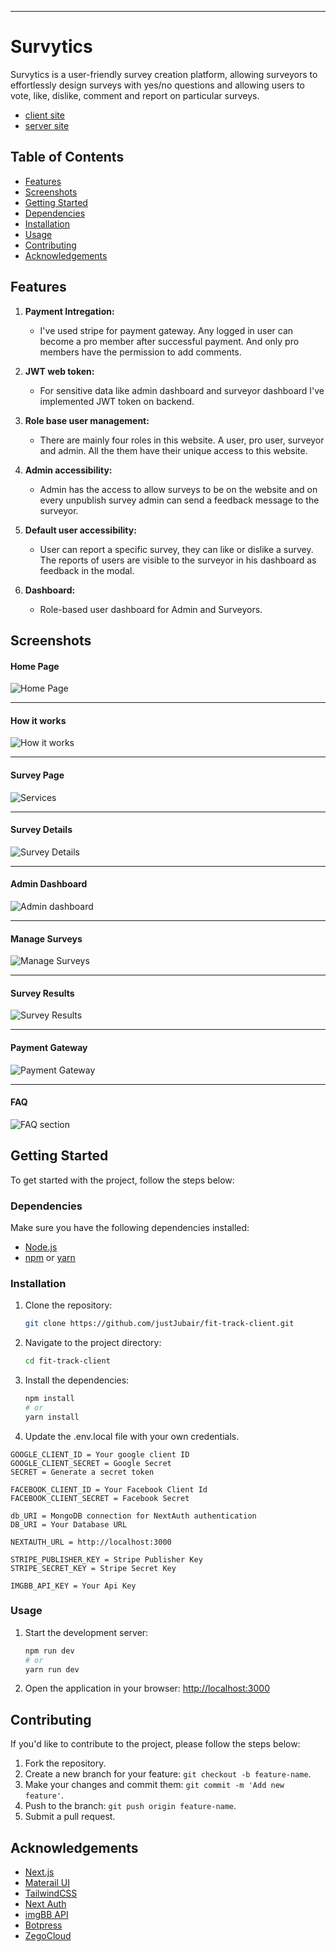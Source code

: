 ----

# Survytics

 Survytics is a user-friendly survey creation platform, allowing surveyors to effortlessly design surveys with yes/no questions and allowing users to vote, like, dislike, comment and report on particular surveys. 

- [client site](https://survytics-client.web.app)
- [server site](https://survytics-server.vercel.app/health)

## Table of Contents

- [Features](#features)
- [Screenshots](#screenshots)
- [Getting Started](#getting-started)
- [Dependencies](#dependencies)
- [Installation](#installation)
- [Usage](#usage)
- [Contributing](#contributing)
- [Acknowledgements](#acknowledgements)

## Features

1. **Payment Intregation:**
   - I've used stripe for payment gateway. Any logged in user can become a pro member after successful payment. And only pro members have the permission to add comments.
   
2. **JWT web token:**
   - For sensitive data like admin dashboard and surveyor dashboard I've implemented JWT token on backend.
   
3. **Role base user management:**
   - There are mainly four roles in this website. A user, pro user, surveyor and admin. All the them have their unique access to this website.
   
4. **Admin accessibility:**
   - Admin has the access to allow surveys to be on the website and on every unpublish survey admin can send a feedback message to the surveyor.
   
5. **Default user accessibility:**
   - User can report a specific survey, they can like or dislike a survey. The reports of users are visible to the surveyor in his dashboard as feedback in the modal.
   
6. **Dashboard:**
   - Role-based user dashboard for Admin and Surveyors.
   


## Screenshots

#### Home Page
![Home Page](https://raw.githubusercontent.com/justJubair/survytics-client/main/src/assets/readmeAssets/HomePage.png)

---
#### How it works
![How it works](https://raw.githubusercontent.com/justJubair/survytics-client/main/src/assets/readmeAssets/HowItWorks.png)

---
#### Survey Page
![Services](https://raw.githubusercontent.com/justJubair/survytics-client/main/src/assets/readmeAssets/SurveyPage.png)

---
#### Survey Details
![Survey Details](https://raw.githubusercontent.com/justJubair/survytics-client/main/src/assets/readmeAssets/SurveyDetails.png)

---
#### Admin Dashboard
![Admin dashboard](https://raw.githubusercontent.com/justJubair/survytics-client/main/src/assets/readmeAssets/AdminDashboard01.png)

---
#### Manage Surveys
![Manage Surveys](https://raw.githubusercontent.com/justJubair/survytics-client/main/src/assets/readmeAssets/AdminDashboard02.png)

---
#### Survey Results
![Survey Results](https://raw.githubusercontent.com/justJubair/survytics-client/main/src/assets/readmeAssets/AdminDashboard03.png)

---
#### Payment Gateway
![Payment Gateway](https://raw.githubusercontent.com/justJubair/survytics-client/main/src/assets/readmeAssets/PaymentGateway.png)

---
#### FAQ 
![FAQ section](https://raw.githubusercontent.com/justJubair/survytics-client/main/src/assets/readmeAssets/FAQ.png)




## Getting Started

To get started with the project, follow the steps below:

### Dependencies

Make sure you have the following dependencies installed:

- [Node.js](https://nodejs.org/)
- [npm](https://www.npmjs.com/) or [yarn](https://yarnpkg.com/)

### Installation

1. Clone the repository:

   ```bash
   git clone https://github.com/justJubair/fit-track-client.git
   ```

2. Navigate to the project directory:

   ```bash
   cd fit-track-client
   ```

3. Install the dependencies:

   ```bash
   npm install
   # or
   yarn install
   ```
4. Update the .env.local file with your own credentials.

```env
GOOGLE_CLIENT_ID = Your google client ID
GOOGLE_CLIENT_SECRET = Google Secret
SECRET = Generate a secret token

FACEBOOK_CLIENT_ID = Your Facebook Client Id
FACEBOOK_CLIENT_SECRET = Facebook Secret

db_URI = MongoDB connection for NextAuth authentication
DB_URI = Your Database URL

NEXTAUTH_URL = http://localhost:3000

STRIPE_PUBLISHER_KEY = Stripe Publisher Key
STRIPE_SECRET_KEY = Stripe Secret Key

IMGBB_API_KEY = Your Api Key
```

### Usage

1. Start the development server:

   ```bash
   npm run dev
   # or
   yarn run dev
   ```

2. Open the application in your browser: [http://localhost:3000](http://localhost:3000)

## Contributing

If you'd like to contribute to the project, please follow the steps below:

1. Fork the repository.
2. Create a new branch for your feature: `git checkout -b feature-name`.
3. Make your changes and commit them: `git commit -m 'Add new feature'`.
4. Push to the branch: `git push origin feature-name`.
5. Submit a pull request.


## Acknowledgements

- [Next.js](https://nextjs.org)
- [Materail UI](https://mui.com/material-ui/)
- [TailwindCSS](https://tailwindcss.com/)
- [Next Auth](https://next-auth.js.org/)
- [imgBB API](https://imgbb.com)
- [Botpress](https://botpress.com/)
- [ZegoCloud](https://www.zegocloud.com/)